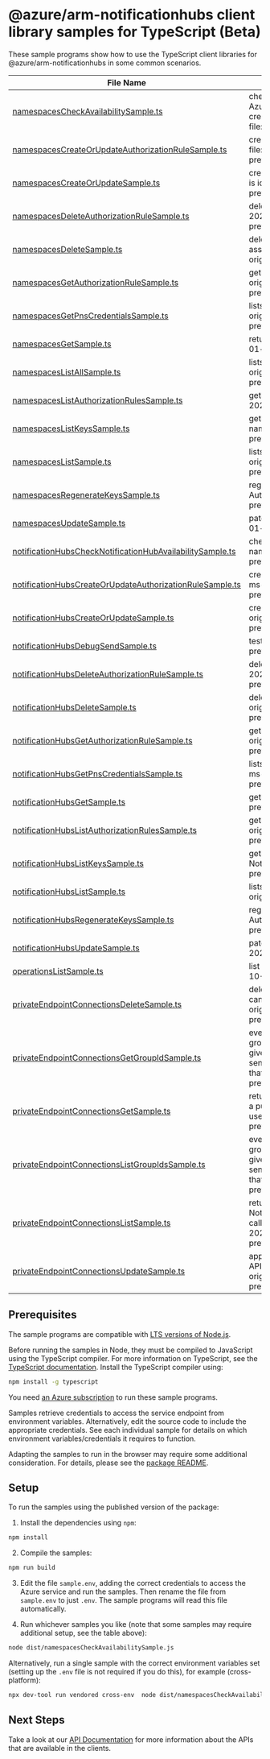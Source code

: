 # @azure/arm-notificationhubs client library samples for TypeScript (Beta)

These sample programs show how to use the TypeScript client libraries for @azure/arm-notificationhubs in some common scenarios.

| **File Name**                                                                                                       | **Description**                                                                                                                                                                                                                                                                                                                                                          |
| ------------------------------------------------------------------------------------------------------------------- | ------------------------------------------------------------------------------------------------------------------------------------------------------------------------------------------------------------------------------------------------------------------------------------------------------------------------------------------------------------------------ |
| [namespacesCheckAvailabilitySample.ts][namespacescheckavailabilitysample]                                           | checks the availability of the given service namespace across all Azure subscriptions. This is useful because the domain name is created based on the service namespace name. x-ms-original-file: 2023-10-01-preview/Namespaces/CheckAvailability.json                                                                                                                   |
| [namespacesCreateOrUpdateAuthorizationRuleSample.ts][namespacescreateorupdateauthorizationrulesample]               | creates an authorization rule for a namespace x-ms-original-file: 2023-10-01-preview/Namespaces/AuthorizationRuleCreateOrUpdate.json                                                                                                                                                                                                                                     |
| [namespacesCreateOrUpdateSample.ts][namespacescreateorupdatesample]                                                 | creates / Updates a Notification Hub namespace. This operation is idempotent. x-ms-original-file: 2023-10-01-preview/Namespaces/CreateOrUpdate.json                                                                                                                                                                                                                      |
| [namespacesDeleteAuthorizationRuleSample.ts][namespacesdeleteauthorizationrulesample]                               | deletes a namespace authorization rule x-ms-original-file: 2023-10-01-preview/Namespaces/AuthorizationRuleDelete.json                                                                                                                                                                                                                                                    |
| [namespacesDeleteSample.ts][namespacesdeletesample]                                                                 | deletes an existing namespace. This operation also removes all associated notificationHubs under the namespace. x-ms-original-file: 2023-10-01-preview/Namespaces/Delete.json                                                                                                                                                                                            |
| [namespacesGetAuthorizationRuleSample.ts][namespacesgetauthorizationrulesample]                                     | gets an authorization rule for a namespace by name. x-ms-original-file: 2023-10-01-preview/Namespaces/AuthorizationRuleGet.json                                                                                                                                                                                                                                          |
| [namespacesGetPnsCredentialsSample.ts][namespacesgetpnscredentialssample]                                           | lists the PNS credentials associated with a namespace. x-ms-original-file: 2023-10-01-preview/Namespaces/PnsCredentialsGet.json                                                                                                                                                                                                                                          |
| [namespacesGetSample.ts][namespacesgetsample]                                                                       | returns the given namespace. x-ms-original-file: 2023-10-01-preview/Namespaces/Get.json                                                                                                                                                                                                                                                                                  |
| [namespacesListAllSample.ts][namespaceslistallsample]                                                               | lists all the available namespaces within the subscription. x-ms-original-file: 2023-10-01-preview/Namespaces/ListBySubscription.json                                                                                                                                                                                                                                    |
| [namespacesListAuthorizationRulesSample.ts][namespaceslistauthorizationrulessample]                                 | gets the authorization rules for a namespace. x-ms-original-file: 2023-10-01-preview/Namespaces/AuthorizationRuleList.json                                                                                                                                                                                                                                               |
| [namespacesListKeysSample.ts][namespaceslistkeyssample]                                                             | gets the Primary and Secondary ConnectionStrings to the namespace. x-ms-original-file: 2023-10-01-preview/Namespaces/AuthorizationRuleListKeys.json                                                                                                                                                                                                                      |
| [namespacesListSample.ts][namespaceslistsample]                                                                     | lists the available namespaces within a resource group. x-ms-original-file: 2023-10-01-preview/Namespaces/ListByResourceGroup.json                                                                                                                                                                                                                                       |
| [namespacesRegenerateKeysSample.ts][namespacesregeneratekeyssample]                                                 | regenerates the Primary/Secondary Keys to the Namespace Authorization Rule x-ms-original-file: 2023-10-01-preview/Namespaces/AuthorizationRuleRegenerateKey.json                                                                                                                                                                                                         |
| [namespacesUpdateSample.ts][namespacesupdatesample]                                                                 | patches the existing namespace. x-ms-original-file: 2023-10-01-preview/Namespaces/Update.json                                                                                                                                                                                                                                                                            |
| [notificationHubsCheckNotificationHubAvailabilitySample.ts][notificationhubschecknotificationhubavailabilitysample] | checks the availability of the given notificationHub in a namespace. x-ms-original-file: 2023-10-01-preview/NotificationHubs/CheckAvailability.json                                                                                                                                                                                                                      |
| [notificationHubsCreateOrUpdateAuthorizationRuleSample.ts][notificationhubscreateorupdateauthorizationrulesample]   | creates/Updates an authorization rule for a NotificationHub x-ms-original-file: 2023-10-01-preview/NotificationHubs/AuthorizationRuleCreateOrUpdate.json                                                                                                                                                                                                                 |
| [notificationHubsCreateOrUpdateSample.ts][notificationhubscreateorupdatesample]                                     | creates/Update a NotificationHub in a namespace. x-ms-original-file: 2023-10-01-preview/NotificationHubs/CreateOrUpdate.json                                                                                                                                                                                                                                             |
| [notificationHubsDebugSendSample.ts][notificationhubsdebugsendsample]                                               | test send a push notification. x-ms-original-file: 2023-10-01-preview/NotificationHubs/DebugSend.json                                                                                                                                                                                                                                                                    |
| [notificationHubsDeleteAuthorizationRuleSample.ts][notificationhubsdeleteauthorizationrulesample]                   | deletes a notificationHub authorization rule x-ms-original-file: 2023-10-01-preview/NotificationHubs/AuthorizationRuleDelete.json                                                                                                                                                                                                                                        |
| [notificationHubsDeleteSample.ts][notificationhubsdeletesample]                                                     | deletes a notification hub associated with a namespace. x-ms-original-file: 2023-10-01-preview/NotificationHubs/Delete.json                                                                                                                                                                                                                                              |
| [notificationHubsGetAuthorizationRuleSample.ts][notificationhubsgetauthorizationrulesample]                         | gets an authorization rule for a NotificationHub by name. x-ms-original-file: 2023-10-01-preview/NotificationHubs/AuthorizationRuleGet.json                                                                                                                                                                                                                              |
| [notificationHubsGetPnsCredentialsSample.ts][notificationhubsgetpnscredentialssample]                               | lists the PNS Credentials associated with a notification hub. x-ms-original-file: 2023-10-01-preview/NotificationHubs/PnsCredentialsGet.json                                                                                                                                                                                                                             |
| [notificationHubsGetSample.ts][notificationhubsgetsample]                                                           | gets the notification hub. x-ms-original-file: 2023-10-01-preview/NotificationHubs/Get.json                                                                                                                                                                                                                                                                              |
| [notificationHubsListAuthorizationRulesSample.ts][notificationhubslistauthorizationrulessample]                     | gets the authorization rules for a NotificationHub. x-ms-original-file: 2023-10-01-preview/NotificationHubs/AuthorizationRuleList.json                                                                                                                                                                                                                                   |
| [notificationHubsListKeysSample.ts][notificationhubslistkeyssample]                                                 | gets the Primary and Secondary ConnectionStrings to the NotificationHub x-ms-original-file: 2023-10-01-preview/NotificationHubs/AuthorizationRuleListKeys.json                                                                                                                                                                                                           |
| [notificationHubsListSample.ts][notificationhubslistsample]                                                         | lists the notification hubs associated with a namespace. x-ms-original-file: 2023-10-01-preview/NotificationHubs/List.json                                                                                                                                                                                                                                               |
| [notificationHubsRegenerateKeysSample.ts][notificationhubsregeneratekeyssample]                                     | regenerates the Primary/Secondary Keys to the NotificationHub Authorization Rule x-ms-original-file: 2023-10-01-preview/NotificationHubs/AuthorizationRuleRegenerateKey.json                                                                                                                                                                                             |
| [notificationHubsUpdateSample.ts][notificationhubsupdatesample]                                                     | patch a NotificationHub in a namespace. x-ms-original-file: 2023-10-01-preview/NotificationHubs/Update.json                                                                                                                                                                                                                                                              |
| [operationsListSample.ts][operationslistsample]                                                                     | list the operations for the provider x-ms-original-file: 2023-10-01-preview/NHOperationsList.json                                                                                                                                                                                                                                                                        |
| [privateEndpointConnectionsDeleteSample.ts][privateendpointconnectionsdeletesample]                                 | deletes the Private Endpoint Connection. This is a public API that can be called directly by Notification Hubs users. x-ms-original-file: 2023-10-01-preview/Namespaces/PrivateEndpointConnectionDelete.json                                                                                                                                                             |
| [privateEndpointConnectionsGetGroupIdSample.ts][privateendpointconnectionsgetgroupidsample]                         | even though this namespace requires subscription id, resource group and namespace name, it returns a constant payload (for a given namespacE) every time it's called. That's why we don't send it to the sibling RP, but process it directly in the scale unit that received the request. x-ms-original-file: 2023-10-01-preview/Namespaces/PrivateLinkResourceGet.json  |
| [privateEndpointConnectionsGetSample.ts][privateendpointconnectionsgetsample]                                       | returns a Private Endpoint Connection with a given name. This is a public API that can be called directly by Notification Hubs users. x-ms-original-file: 2023-10-01-preview/Namespaces/PrivateEndpointConnectionGet.json                                                                                                                                                |
| [privateEndpointConnectionsListGroupIdsSample.ts][privateendpointconnectionslistgroupidssample]                     | even though this namespace requires subscription id, resource group and namespace name, it returns a constant payload (for a given namespacE) every time it's called. That's why we don't send it to the sibling RP, but process it directly in the scale unit that received the request. x-ms-original-file: 2023-10-01-preview/Namespaces/PrivateLinkResourceList.json |
| [privateEndpointConnectionsListSample.ts][privateendpointconnectionslistsample]                                     | returns all Private Endpoint Connections that belong to the given Notification Hubs namespace. This is a public API that can be called directly by Notification Hubs users. x-ms-original-file: 2023-10-01-preview/Namespaces/PrivateEndpointConnectionList.json                                                                                                         |
| [privateEndpointConnectionsUpdateSample.ts][privateendpointconnectionsupdatesample]                                 | approves or rejects Private Endpoint Connection. This is a public API that can be called directly by Notification Hubs users. x-ms-original-file: 2023-10-01-preview/Namespaces/PrivateEndpointConnectionUpdate.json                                                                                                                                                     |

## Prerequisites

The sample programs are compatible with [LTS versions of Node.js](https://github.com/nodejs/release#release-schedule).

Before running the samples in Node, they must be compiled to JavaScript using the TypeScript compiler. For more information on TypeScript, see the [TypeScript documentation][typescript]. Install the TypeScript compiler using:

```bash
npm install -g typescript
```

You need [an Azure subscription][freesub] to run these sample programs.

Samples retrieve credentials to access the service endpoint from environment variables. Alternatively, edit the source code to include the appropriate credentials. See each individual sample for details on which environment variables/credentials it requires to function.

Adapting the samples to run in the browser may require some additional consideration. For details, please see the [package README][package].

## Setup

To run the samples using the published version of the package:

1. Install the dependencies using `npm`:

```bash
npm install
```

2. Compile the samples:

```bash
npm run build
```

3. Edit the file `sample.env`, adding the correct credentials to access the Azure service and run the samples. Then rename the file from `sample.env` to just `.env`. The sample programs will read this file automatically.

4. Run whichever samples you like (note that some samples may require additional setup, see the table above):

```bash
node dist/namespacesCheckAvailabilitySample.js
```

Alternatively, run a single sample with the correct environment variables set (setting up the `.env` file is not required if you do this), for example (cross-platform):

```bash
npx dev-tool run vendored cross-env  node dist/namespacesCheckAvailabilitySample.js
```

## Next Steps

Take a look at our [API Documentation][apiref] for more information about the APIs that are available in the clients.

[namespacescheckavailabilitysample]: https://github.com/Azure/azure-sdk-for-js/blob/main/sdk/notificationhubs/arm-notificationhubs/samples/v3-beta/typescript/src/namespacesCheckAvailabilitySample.ts
[namespacescreateorupdateauthorizationrulesample]: https://github.com/Azure/azure-sdk-for-js/blob/main/sdk/notificationhubs/arm-notificationhubs/samples/v3-beta/typescript/src/namespacesCreateOrUpdateAuthorizationRuleSample.ts
[namespacescreateorupdatesample]: https://github.com/Azure/azure-sdk-for-js/blob/main/sdk/notificationhubs/arm-notificationhubs/samples/v3-beta/typescript/src/namespacesCreateOrUpdateSample.ts
[namespacesdeleteauthorizationrulesample]: https://github.com/Azure/azure-sdk-for-js/blob/main/sdk/notificationhubs/arm-notificationhubs/samples/v3-beta/typescript/src/namespacesDeleteAuthorizationRuleSample.ts
[namespacesdeletesample]: https://github.com/Azure/azure-sdk-for-js/blob/main/sdk/notificationhubs/arm-notificationhubs/samples/v3-beta/typescript/src/namespacesDeleteSample.ts
[namespacesgetauthorizationrulesample]: https://github.com/Azure/azure-sdk-for-js/blob/main/sdk/notificationhubs/arm-notificationhubs/samples/v3-beta/typescript/src/namespacesGetAuthorizationRuleSample.ts
[namespacesgetpnscredentialssample]: https://github.com/Azure/azure-sdk-for-js/blob/main/sdk/notificationhubs/arm-notificationhubs/samples/v3-beta/typescript/src/namespacesGetPnsCredentialsSample.ts
[namespacesgetsample]: https://github.com/Azure/azure-sdk-for-js/blob/main/sdk/notificationhubs/arm-notificationhubs/samples/v3-beta/typescript/src/namespacesGetSample.ts
[namespaceslistallsample]: https://github.com/Azure/azure-sdk-for-js/blob/main/sdk/notificationhubs/arm-notificationhubs/samples/v3-beta/typescript/src/namespacesListAllSample.ts
[namespaceslistauthorizationrulessample]: https://github.com/Azure/azure-sdk-for-js/blob/main/sdk/notificationhubs/arm-notificationhubs/samples/v3-beta/typescript/src/namespacesListAuthorizationRulesSample.ts
[namespaceslistkeyssample]: https://github.com/Azure/azure-sdk-for-js/blob/main/sdk/notificationhubs/arm-notificationhubs/samples/v3-beta/typescript/src/namespacesListKeysSample.ts
[namespaceslistsample]: https://github.com/Azure/azure-sdk-for-js/blob/main/sdk/notificationhubs/arm-notificationhubs/samples/v3-beta/typescript/src/namespacesListSample.ts
[namespacesregeneratekeyssample]: https://github.com/Azure/azure-sdk-for-js/blob/main/sdk/notificationhubs/arm-notificationhubs/samples/v3-beta/typescript/src/namespacesRegenerateKeysSample.ts
[namespacesupdatesample]: https://github.com/Azure/azure-sdk-for-js/blob/main/sdk/notificationhubs/arm-notificationhubs/samples/v3-beta/typescript/src/namespacesUpdateSample.ts
[notificationhubschecknotificationhubavailabilitysample]: https://github.com/Azure/azure-sdk-for-js/blob/main/sdk/notificationhubs/arm-notificationhubs/samples/v3-beta/typescript/src/notificationHubsCheckNotificationHubAvailabilitySample.ts
[notificationhubscreateorupdateauthorizationrulesample]: https://github.com/Azure/azure-sdk-for-js/blob/main/sdk/notificationhubs/arm-notificationhubs/samples/v3-beta/typescript/src/notificationHubsCreateOrUpdateAuthorizationRuleSample.ts
[notificationhubscreateorupdatesample]: https://github.com/Azure/azure-sdk-for-js/blob/main/sdk/notificationhubs/arm-notificationhubs/samples/v3-beta/typescript/src/notificationHubsCreateOrUpdateSample.ts
[notificationhubsdebugsendsample]: https://github.com/Azure/azure-sdk-for-js/blob/main/sdk/notificationhubs/arm-notificationhubs/samples/v3-beta/typescript/src/notificationHubsDebugSendSample.ts
[notificationhubsdeleteauthorizationrulesample]: https://github.com/Azure/azure-sdk-for-js/blob/main/sdk/notificationhubs/arm-notificationhubs/samples/v3-beta/typescript/src/notificationHubsDeleteAuthorizationRuleSample.ts
[notificationhubsdeletesample]: https://github.com/Azure/azure-sdk-for-js/blob/main/sdk/notificationhubs/arm-notificationhubs/samples/v3-beta/typescript/src/notificationHubsDeleteSample.ts
[notificationhubsgetauthorizationrulesample]: https://github.com/Azure/azure-sdk-for-js/blob/main/sdk/notificationhubs/arm-notificationhubs/samples/v3-beta/typescript/src/notificationHubsGetAuthorizationRuleSample.ts
[notificationhubsgetpnscredentialssample]: https://github.com/Azure/azure-sdk-for-js/blob/main/sdk/notificationhubs/arm-notificationhubs/samples/v3-beta/typescript/src/notificationHubsGetPnsCredentialsSample.ts
[notificationhubsgetsample]: https://github.com/Azure/azure-sdk-for-js/blob/main/sdk/notificationhubs/arm-notificationhubs/samples/v3-beta/typescript/src/notificationHubsGetSample.ts
[notificationhubslistauthorizationrulessample]: https://github.com/Azure/azure-sdk-for-js/blob/main/sdk/notificationhubs/arm-notificationhubs/samples/v3-beta/typescript/src/notificationHubsListAuthorizationRulesSample.ts
[notificationhubslistkeyssample]: https://github.com/Azure/azure-sdk-for-js/blob/main/sdk/notificationhubs/arm-notificationhubs/samples/v3-beta/typescript/src/notificationHubsListKeysSample.ts
[notificationhubslistsample]: https://github.com/Azure/azure-sdk-for-js/blob/main/sdk/notificationhubs/arm-notificationhubs/samples/v3-beta/typescript/src/notificationHubsListSample.ts
[notificationhubsregeneratekeyssample]: https://github.com/Azure/azure-sdk-for-js/blob/main/sdk/notificationhubs/arm-notificationhubs/samples/v3-beta/typescript/src/notificationHubsRegenerateKeysSample.ts
[notificationhubsupdatesample]: https://github.com/Azure/azure-sdk-for-js/blob/main/sdk/notificationhubs/arm-notificationhubs/samples/v3-beta/typescript/src/notificationHubsUpdateSample.ts
[operationslistsample]: https://github.com/Azure/azure-sdk-for-js/blob/main/sdk/notificationhubs/arm-notificationhubs/samples/v3-beta/typescript/src/operationsListSample.ts
[privateendpointconnectionsdeletesample]: https://github.com/Azure/azure-sdk-for-js/blob/main/sdk/notificationhubs/arm-notificationhubs/samples/v3-beta/typescript/src/privateEndpointConnectionsDeleteSample.ts
[privateendpointconnectionsgetgroupidsample]: https://github.com/Azure/azure-sdk-for-js/blob/main/sdk/notificationhubs/arm-notificationhubs/samples/v3-beta/typescript/src/privateEndpointConnectionsGetGroupIdSample.ts
[privateendpointconnectionsgetsample]: https://github.com/Azure/azure-sdk-for-js/blob/main/sdk/notificationhubs/arm-notificationhubs/samples/v3-beta/typescript/src/privateEndpointConnectionsGetSample.ts
[privateendpointconnectionslistgroupidssample]: https://github.com/Azure/azure-sdk-for-js/blob/main/sdk/notificationhubs/arm-notificationhubs/samples/v3-beta/typescript/src/privateEndpointConnectionsListGroupIdsSample.ts
[privateendpointconnectionslistsample]: https://github.com/Azure/azure-sdk-for-js/blob/main/sdk/notificationhubs/arm-notificationhubs/samples/v3-beta/typescript/src/privateEndpointConnectionsListSample.ts
[privateendpointconnectionsupdatesample]: https://github.com/Azure/azure-sdk-for-js/blob/main/sdk/notificationhubs/arm-notificationhubs/samples/v3-beta/typescript/src/privateEndpointConnectionsUpdateSample.ts
[apiref]: https://learn.microsoft.com/javascript/api/@azure/arm-notificationhubs?view=azure-node-preview
[freesub]: https://azure.microsoft.com/free/
[package]: https://github.com/Azure/azure-sdk-for-js/tree/main/sdk/notificationhubs/arm-notificationhubs/README.md
[typescript]: https://www.typescriptlang.org/docs/home.html
